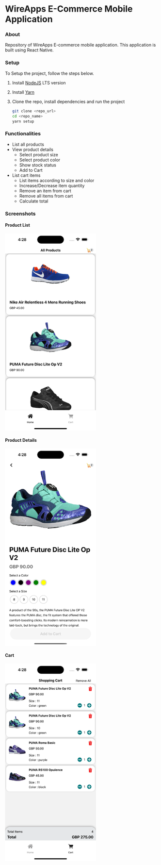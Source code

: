 # WireApps E-Commerce Mobile Application

### About

Repository of WireApps E-commerce mobile application. This application is built using React Native.

### Setup

To Setup the project, follow the steps below.

1. Install [NodeJS](https://nodejs.org/en/download/) LTS version
2. Install [Yarn](https://yarnpkg.com/en/docs/install)
3. Clone the repo, install dependencies and run the project

    ```bash
    git clone <repo_url>
    cd <repo_name>
    yarn setup
    ```

### Functionalities

-   List all products
-   View product details
    -   Select product size
    -   Select product color
    -   Show stock status
    -   Add to Cart
-   List cart items
    -   List items according to size and color
    -   Increase/Decrease item quantity
    -   Remove an item from cart
    -   Remove all items from cart
    -   Calculate total

### Screenshots

#### Product List

<img src="/screenshots/ProductList.png" width="300px" />

#### Product Details

<img src="/screenshots/ProductDetail.png" width="300px" />

#### Cart

<img src="/screenshots/Cart.png" width="300px" />
